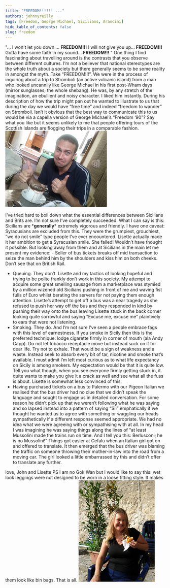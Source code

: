 ```yaml
---
title: "FREEDOM!!!!!! ..."
authors: johnnyreilly
tags: [Freedom, George Michael, Sicilians, Arancini]
hide_table_of_contents: false
slug: freedom
---
```

"... I won't let you down ... **FREEDOM!!!** I will not give you up... **FREEDOM!!!** Gotta have some faith in my sound... **FREEDOM!!!** " One thing I find fascinating about travelling around is the contrasts that you observe between different cultures. I’m not a believer that national stereotypes are the whole truth about a society but there generally seems to be some reality in amongst the myth. Take “FREEDOM!!!”. We were in the process of inquiring about a trip to Stromboli (an active volcanic island) from a man who looked uncannily like George Michael in his first post-Wham days (mirror sunglasses; the whole shebang). He was, by any stretch of the imagination, an ebullient and noisy character. I liked him instantly. During his description of how the trip might pan out he wanted to illustrate to us that during the day we would have “free time” and indeed “freedom to wander” on Stromboli. Isn’t it obvious that the best way to communicate this to us would be via a capella version of George Michael’s “Freedom ‘90”? Say what you like but it seems unlikely to me that people offering tours of the Scottish Islands are flogging their trips in a comparable fashion. ![](coffee.jpg)

 I’ve tried hard to boil down what the essential differences between Sicilians and Brits are. I’m not sure I’ve completely succeeded. What I can say is this: Sicilians are \***generally**\* extremely vigorous and friendly. I have one caveat: Syracusians are excluded from this. They were the grumpiest, grouchiest, “we do not smile” type people I’ve ever encountered. Lisette actually made it her ambition to get a Syracusian smile. She failed! Wouldn’t have thought it possible. But looking away from them and at Sicilians in the main let me present my evidence: - Seller of bus tickets breaks off mid transaction to seize the man behind him by the shoulders and kiss him on both cheeks. Don’t see that on British Rail. 
- Queuing. They don’t. Lisette and my tactics of looking hopeful and trying to be polite frankly don’t work in this society. My attempt to acquire some great smelling sausage from a marketplace was stymied by a million wizened old Sicilians pushing in front of me and waving fist fulls of Euro whilst berating the servers for not paying them enough attention. Lisette’s attempt to get off a bus was a near tragedy as she refused to push her way off the bus and they responded in kind by pushing their way onto the bus leaving Lisette stuck in the back corner looking quite sorrowful and saying “Excuse me, excuse me” plaintively to ears that were not listening. 
- Smoking. They do. And I’m not sure I’ve seen a people embrace fags with this level of earnestness. If you smoke in Sicily then this is the preferred technique: lodge cigarette firmly in corner of mouth (ala Andy Capp). Do not let tobacco receptacle move but instead suck on it for dear life. Try not to exhale. That would be a sign of weakness and a waste. Instead seek to absorb every bit of tar, nicotine and smoke that’s available. I must admit I’m left most curious as to what life expectancy on Sicily is among smokers. My expectation would be that it is quite low. Tell you what though, when you see everyone firmly getting stuck in, it quite wants to make you give it a crack as well and see what all the fuss is about. Lisette is somewhat less convinced of this. 
- Having purchased tickets on a bus to Palermo with our Pigeon Italian we realised that the bus driver had no clue that we didn’t speak the language and sought to engage us in detailed conversation. For some reason he didn’t pick up that we weren’t following what he was saying and so lapsed instead into a pattern of saying “Si!” emphatically if we thought he wanted us to agree with something or waggling our heads sympathetically if a different response seemed appropriate. We had no idea what we were agreeing with or sympathising with at all. In my head I was imagining he was saying things along the lines of “at least Mussolini made the trains run on time. And I tell you this: Berlusconi; he is no Mussolini!” Things got easier at Cefalu when an Italian girl got on and offered to translate. It then emerged that the bus driver was blaming the traffic on someone throwing their mother-in-law into the road from a moving car. The girl looked a little embarrassed by this and didn’t offer to translate any further.

<!-- -->

 love, John and Lisette PS I am no Gok Wan but I would like to say this: wet look leggings were not designed to be worn in a loose fitting style. It makes them look like bin bags. That is all. ![](arancino.jpg)


